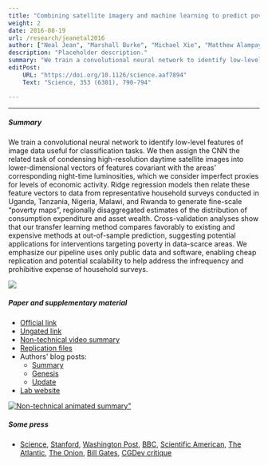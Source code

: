 ```yaml
---
title: "Combining satellite imagery and machine learning to predict poverty"
weight: 2
date: 2016-08-19
url: /research/jeanetal2016
author: ["Neal Jean", "Marshall Burke", "Michael Xie", "Matthew Alampay Davis", "David B. Lobell", "Stefano Ermon"]
description: "Placeholder description." 
summary: "We train a convolutional neural network to identify low-level features of image data useful for classification tasks. We then assign the CNN the related task of condensing high-resolution daytime satellite images into lower-dimensional vectors of features covariant with the areas’ corresponding night-time luminosities, which we consider imperfect proxies for levels of economic activity. Ridge regression models then relate these feature vectors to data from representative household surveys conducted in Uganda, Tanzania, Nigeria, Malawi, and Rwanda to generate fine-scale “poverty maps”, regionally disaggregated estimates of the distribution of consumption expenditure and asset wealth. Cross-validation analyses show that our transfer learning method compares favorably to existing and expensive methods at out-of-sample prediction, suggesting potential applications for interventions targeting poverty in data-scarce areas. We emphasize our pipeline uses only public data and software, enabling cheap replication and potential scalability to help address the infrequency and prohibitive expense of household surveys." 
editPost:
    URL: "https://doi.org/10.1126/science.aaf7894"
    Text: "Science, 353 (6301), 790-794"

---
```


---

##### Summary

We train a convolutional neural network to identify low-level features of image data useful for classification tasks. We then assign the CNN the related task of condensing high-resolution daytime satellite images into lower-dimensional vectors of features covariant with the areas’ corresponding night-time luminosities, which we consider imperfect proxies for levels of economic activity. Ridge regression models then relate these feature vectors to data from representative household surveys conducted in Uganda, Tanzania, Nigeria, Malawi, and Rwanda to generate fine-scale “poverty maps”, regionally disaggregated estimates of the distribution of consumption expenditure and asset wealth. Cross-validation analyses show that our transfer learning method compares favorably to existing and expensive methods at out-of-sample prediction, suggesting potential applications for interventions targeting poverty in data-scarce areas. We emphasize our pipeline uses only public data and software, enabling cheap replication and potential scalability to help address the infrequency and prohibitive expense of household surveys.

![](/papers/PovertyMap.png)


##### Paper and supplementary material

+ [Official link](https://www.science.org/doi/10.1126/science.aaf7894)
+ [Ungated link](/papers/JeanEtAl2016.pdf)
+ [Non-technical video summary](http://www.youtube.com/watch?v=DafZSeIGLNE)
+ [Replication files](https://github.com/nealjean/predicting-poverty)
+ Authors' blog posts:
    + [Summary](http://www.g-feed.com/2016/08/economics-from-space.html)
    + [Genesis](http://www.g-feed.com/2016/08/risk-aversion-in-science.html)
    + [Update](http://www.g-feed.com/2017/02/targeting-poverty-with-satellites.html)
+ [Lab website](http://sustain.stanford.edu/predicting-poverty)

[![Non-technical animated summary"](https://img.youtube.com/vi/DafZSeIGLNE/hqdefault.jpg)](https://youtu.be/DafZSeIGLNE)

##### Some press

+ [Science](http://science.sciencemag.org/content/353/6301/753), [Stanford](https://news.stanford.edu/2016/08/18/combining-satellite-data-machine-learning-to-map-poverty/), [Washington Post](https://www.washingtonpost.com/news/wonk/wp/2016/08/24/how-satellite-images-are-helping-find-the-worlds-hidden-poor/?noredirect=on&utm_term=.ad5ca2f277da), [BBC](https://www.bbc.co.uk/news/science-environment-37122748), [Scientific American](https://www.scientificamerican.com/article/2016-world-changing-ideas/), [The Atlantic](https://www.theatlantic.com/technology/archive/2016/08/can-satellites-learn-to-see-poverty/497153/), [The Onion](https://www.theonion.com/satellite-images-could-predict-poverty-1819563263), [Bill Gates](https://twitter.com/BillGates/status/773188644014350336), [CGDev critique](https://www.cgdev.org/blog/can-we-measure-poverty-outer-space)